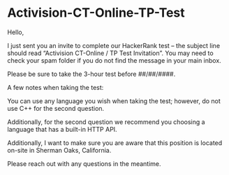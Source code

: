 # Activision-CT-Online-TP-Test

Hello,

I just sent you an invite to complete our HackerRank test – the subject line should read “Activision CT-Online / TP Test Invitation”. You may need to check your spam folder if you do not find the message in your main inbox.

Please be sure to take the 3-hour test before ##/##/####.

A few notes when taking the test: 

You can use any language you wish when taking the test; however, do not use C++ for the second question.

Additionally, for the second question we recommend you choosing a language that has a built-in HTTP API.

Additionally, I want to make sure you are aware that this position is located on-site in Sherman Oaks, California. 

Please reach out with any questions in the meantime.
